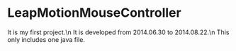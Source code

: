 # LeapMotionMouseController
It is my first project.\n
It is developed from 2014.06.30 to 2014.08.22.\n
This only includes one java file.
